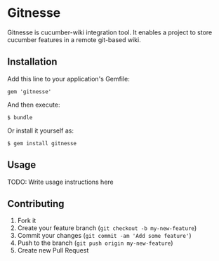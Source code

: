 # Gitnesse

 Gitnesse is cucumber-wiki integration tool.
 It enables a project to store cucumber features in a remote git-based wiki.

## Installation

Add this line to your application's Gemfile:

    gem 'gitnesse'

And then execute:

    $ bundle

Or install it yourself as:

    $ gem install gitnesse

## Usage

TODO: Write usage instructions here

## Contributing

1. Fork it
2. Create your feature branch (`git checkout -b my-new-feature`)
3. Commit your changes (`git commit -am 'Add some feature'`)
4. Push to the branch (`git push origin my-new-feature`)
5. Create new Pull Request
